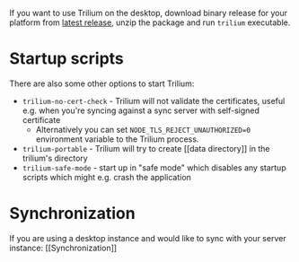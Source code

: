 If you want to use Trilium on the desktop, download binary release for your platform from [latest release](https://github.com/TriliumNext/Notes/releases/latest), unzip the package and run `trilium` executable.

# Startup scripts

There are also some other options to start Trilium:

* `trilium-no-cert-check` - Trilium will not validate the certificates, useful e.g. when you're syncing against a sync server with self-signed certificate
  * Alternatively you can set `NODE_TLS_REJECT_UNAUTHORIZED=0` environment variable to the Trilium process.
* `trilium-portable` - Trilium will try to create [[data directory]] in the trilium's directory
* `trilium-safe-mode` - start up in "safe mode" which disables any startup scripts which might e.g. crash the application

# Synchronization
If you are using a desktop instance and would like to sync with your server instance: [[Synchronization]]
